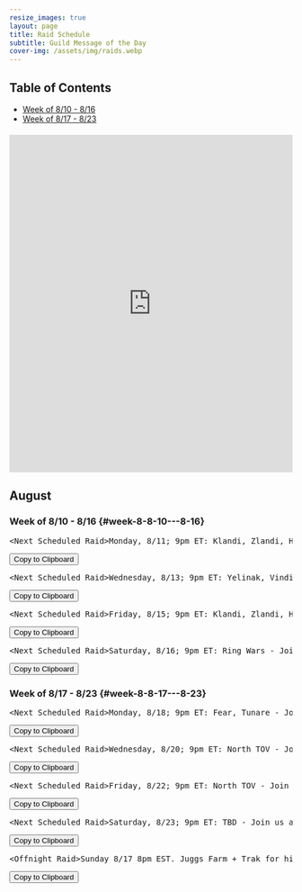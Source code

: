 ```yaml
---
resize_images: true
layout: page
title: Raid Schedule
subtitle: Guild Message of the Day
cover-img: /assets/img/raids.webp
---
```


## Table of Contents

- [Week of 8/10 - 8/16](#week-8-8-10---8-16)
- [Week of 8/17 - 8/23](#week-8-8-17---8-23)

<div class="calendar-container" style="margin: 20px 0;">
<iframe src="https://calendar.google.com/calendar/embed?src=66d83074080df7c55ea03673842f6e7b2c2f37ce0c38edf7137603c80e399802%40group.calendar.google.com&ctz=America%2FNew_York" 
style="border: 0" 
width="100%" 
height="600" 
frameborder="0" 
scrolling="no">
</iframe>
</div>


## August


### Week of 8/10 - 8/16 {#week-8-8-10---8-16}

<div class="copy-text-container"><pre class="copy-text-content" id="copy-box-qa2qwh2pc">&lt;Next Scheduled Raid&gt;Monday, 8/11; 9pm ET: Klandi, Zlandi, HOT Clear, Dain - Join us at formerglory.lol</pre><button class="copy-button" onclick="copyText('copy-box-qa2qwh2pc')">Copy to Clipboard</button></div>

<div class="copy-text-container"><pre class="copy-text-content" id="copy-box-g7xibr84a">&lt;Next Scheduled Raid&gt;Wednesday, 8/13; 9pm ET: Yelinak, Vindi, KT, AOW - Join us at formerglory.lol</pre><button class="copy-button" onclick="copyText('copy-box-g7xibr84a')">Copy to Clipboard</button></div>

<div class="copy-text-container"><pre class="copy-text-content" id="copy-box-qw5dgp6sx">&lt;Next Scheduled Raid&gt;Friday, 8/15; 9pm ET: Klandi, Zlandi, HOT, ST - Join us at formerglory.lol</pre><button class="copy-button" onclick="copyText('copy-box-qw5dgp6sx')">Copy to Clipboard</button></div>

<div class="copy-text-container"><pre class="copy-text-content" id="copy-box-r4ykgkn85">&lt;Next Scheduled Raid&gt;Saturday, 8/16; 9pm ET: Ring Wars - Join us at formerglory.lol</pre><button class="copy-button" onclick="copyText('copy-box-r4ykgkn85')">Copy to Clipboard</button></div>


### Week of 8/17 - 8/23 {#week-8-8-17---8-23}

<div class="copy-text-container"><pre class="copy-text-content" id="copy-box-t0wnb48cg">&lt;Next Scheduled Raid&gt;Monday, 8/18; 9pm ET: Fear, Tunare - Join us at formerglory.lol</pre><button class="copy-button" onclick="copyText('copy-box-t0wnb48cg')">Copy to Clipboard</button></div>

<div class="copy-text-container"><pre class="copy-text-content" id="copy-box-p9tq9kru0">&lt;Next Scheduled Raid&gt;Wednesday, 8/20; 9pm ET: North TOV - Join us at formerglory.lol</pre><button class="copy-button" onclick="copyText('copy-box-p9tq9kru0')">Copy to Clipboard</button></div>

<div class="copy-text-container"><pre class="copy-text-content" id="copy-box-kdmkcjma7">&lt;Next Scheduled Raid&gt;Friday, 8/22; 9pm ET: North TOV - Join us at formerglory.lol</pre><button class="copy-button" onclick="copyText('copy-box-kdmkcjma7')">Copy to Clipboard</button></div>

<div class="copy-text-container"><pre class="copy-text-content" id="copy-box-kvj0h16ha">&lt;Next Scheduled Raid&gt;Saturday, 8/23; 9pm ET: TBD - Join us at formerglory.lol</pre><button class="copy-button" onclick="copyText('copy-box-kvj0h16ha')">Copy to Clipboard</button></div>

<div class="copy-text-container"><pre class="copy-text-content" id="copy-box-gvc3g7s3q">&lt;Offnight Raid&gt;Sunday 8/17 8pm EST. Juggs Farm + Trak for his tooths ( - Join us at formerglory.lol</pre><button class="copy-button" onclick="copyText('copy-box-gvc3g7s3q')">Copy to Clipboard</button></div>


